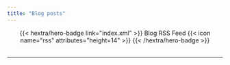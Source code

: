 ```yaml
---
title: "Blog posts"
---
```


<div style="text-align: center; margin-top: 1em;">
{{< hextra/hero-badge link="index.xml" >}}
  <span>Blog RSS Feed</span>
  {{< icon name="rss" attributes="height=14" >}}
{{< /hextra/hero-badge >}}
</div>

<br />

---
